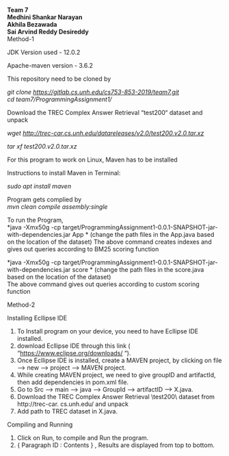 ****Team 7****  
**Medhini Shankar Narayan  
Akhila Bezawada  
Sai Arvind Reddy Desireddy**  
 Method-1

JDK Version used - 12.0.2

Apache-maven version - 3.6.2

This repository need to be cloned by 

*git clone https://gitlab.cs.unh.edu/cs753-853-2019/team7.git  
cd team7/ProgrammingAssignment1/*



Download the TREC Complex Answer Retrieval “test200“ dataset and unpack

*wget http://trec-car.cs.unh.edu/datareleases/v2.0/test200.v2.0.tar.xz*

*tar xf test200.v2.0.tar.xz*


For this program to work on Linux, Maven has to be installed

Instructions to install Maven in Terminal:

*sudo apt install maven*


Program gets complied by  
*mvn clean compile assembly:single*

To run the Program,  
*java -Xmx50g -cp target/ProgrammingAssignment1-0.0.1-SNAPSHOT-jar-with-dependencies.jar App * (change the path files in the App.java based on the location of the dataset)
The above command creates indexes and gives out queries according to BM25 scoring function    

*java -Xmx50g -cp target/ProgrammingAssignment1-0.0.1-SNAPSHOT-jar-with-dependencies.jar score * (change the path files in the score.java based on the location of the dataset)                                            
The above command gives out queries according to custom scoring function

Method-2

Installing Ecllipse IDE

1.	To Install program on your device, you need to have Ecllipse IDE installed.
2.	 download Ecllipse IDE through this link ( “https://www.eclipse.org/downloads/ “).
3.	Once Ecllipse IDE is installed, create a MAVEN project, by clicking on file --> new --> project --> MAVEN project.
4.	While creating MAVEN project, we need to give groupID and artifactId, then add dependencies in pom.xml file.
5.	Go to Src --> main --> java --> GroupId --> artifactID --> X.java.
6.	Download the TREC Complex Answer Retrieval \test200\ dataset from http://trec-car.
cs.unh.edu/ and unpack
7.	Add path to TREC dataset in X.java.


Compiling and Running 

1.	Click on Run, to compile and Run the program.
2.	{ Paragraph ID : Contents } , Results are displayed from top to bottom.











